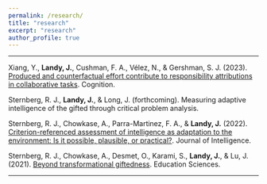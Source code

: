 ```yaml
---
permalink: /research/
title: "research"
excerpt: "research"
author_profile: true
---
```


-------

Xiang, Y., **Landy, J.**, Cushman, F. A., Vélez, N., & Gershman, S. J. (2023). [Produced and counterfactual effort contribute to responsibility attributions in collaborative tasks](https://www.sciencedirect.com/science/article/pii/S0010027723002433?dgcid=author). Cognition.

Sternberg, R. J., **Landy, J.**, & Long, J. (forthcoming). Measuring adaptive intelligence of the gifted through critical problem analysis.

Sternberg, R. J., Chowkase, A., Parra-Martinez, F. A., & **Landy, J.** (2022). [Criterion-referenced assessment of
intelligence as adaptation to the environment: Is it possible, plausible, or practical?](https://doi.org/10.3390/jintelligence10030057). Journal of Intelligence.

Sternberg, R. J., Chowkase, A., Desmet, O., Karami, S., **Landy, J.**, & Lu, J. (2021). [Beyond transformational giftedness](https://doi.org/10.3390/educsci11050192).
Education Sciences.

------ 
